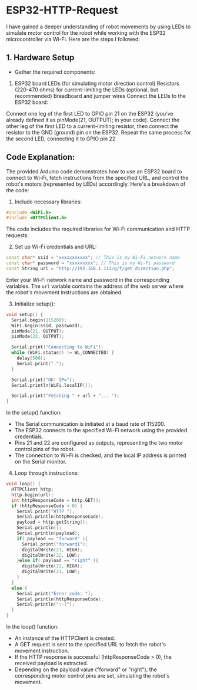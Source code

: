 # ESP32-HTTP-Request
I have gained a deeper understanding of robot movements by using LEDs to simulate motor control for the robot while working with the ESP32 microcontroller via Wi-Fi. 
Here are the steps I followed:
## 1. Hardware Setup
- Gather the required components:
 1. ESP32 board 
LEDs (for simulating motor direction control)
Resistors (220-470 ohms) for current-limiting the LEDs (optional, but recommended)
Breadboard and jumper wires
Connect the LEDs to the ESP32 board:

Connect one leg of the first LED to GPIO pin 21 on the ESP32 (you've already defined it as pinMode(21, OUTPUT); in your code).
Connect the other leg of the first LED to a current-limiting resistor, then connect the resistor to the GND (ground) pin on the ESP32.
Repeat the same process for the second LED, connecting it to GPIO pin 22


## Code Explanation:
The provided Arduino code demonstrates how to use an ESP32 board to connect to Wi-Fi, fetch instructions from the specified URL, and control the robot's motors (represented by LEDs) accordingly. Here's a breakdown of the code:

1. Include necessary libraries:
```cpp
#include <WiFi.h>
#include <HTTPClient.h>
```
The code includes the required libraries for Wi-Fi communication and HTTP requests.

2. Set up Wi-Fi credentials and URL:
```cpp
const char* ssid = "xxxxxxxxxxx"; // This is my Wi-Fi network name
const char* password = "xxxxxxxxx"; // This is my Wi-Fi password
const String url = "http://192.168.1.112/g/f/get_direction.php";
```
Enter your Wi-Fi network name and password in the corresponding variables. The `url` variable contains the address of the web server where the robot's movement instructions are obtained.

3. Initialize setup():
```cpp
void setup() {
  Serial.begin(115200);
  WiFi.begin(ssid, password);
  pinMode(21, OUTPUT);
  pinMode(22, OUTPUT);

  Serial.print("Connecting to WiFi");
  while (WiFi.status() != WL_CONNECTED) {
    delay(500);
    Serial.print(".");
  }

  Serial.print("OK! IP=");
  Serial.println(WiFi.localIP());

  Serial.print("Fetching " + url + "... ");
}
```
In the setup() function:
- The Serial communication is initiated at a baud rate of 115200.
- The ESP32 connects to the specified Wi-Fi network using the provided credentials.
- Pins 21 and 22 are configured as outputs, representing the two motor control pins of the robot.
- The connection to Wi-Fi is checked, and the local IP address is printed on the Serial monitor.

4. Loop through instructions:
```cpp
void loop() {
  HTTPClient http;
  http.begin(url);
  int httpResponseCode = http.GET();
  if (httpResponseCode > 0) {
    Serial.print("HTTP ");
    Serial.println(httpResponseCode);
    payload = http.getString();
    Serial.println();
    Serial.println(payload);
    if( payload == "forward" ){
      Serial.print("forward1");
      digitalWrite(21, HIGH);
      digitalWrite(22, LOW);
    }else if( payload == "right" ){
      digitalWrite(22, HIGH);
      digitalWrite(21, LOW);
    }
  }
  else {
    Serial.print("Error code: ");
    Serial.println(httpResponseCode);
    Serial.println(":-(");
  }
}
```
In the loop() function:
- An instance of the HTTPClient is created.
- A GET request is sent to the specified URL to fetch the robot's movement instruction.
- If the HTTP response is successful (httpResponseCode > 0), the received payload is extracted.
- Depending on the payload value ("forward" or "right"), the corresponding motor control pins are set, simulating the robot's movement.

